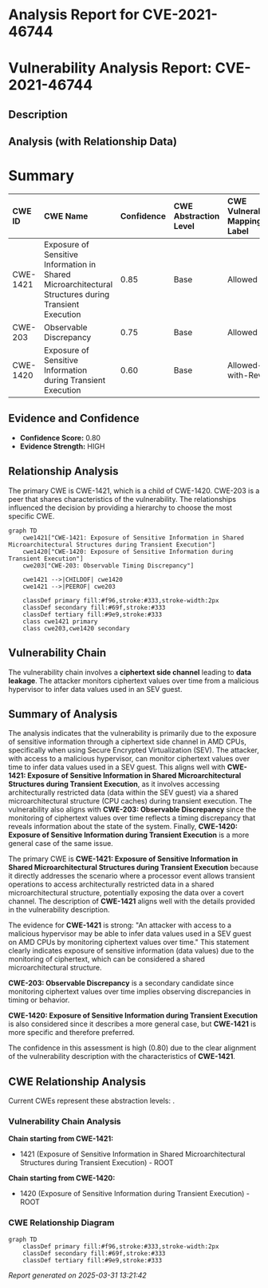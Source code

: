 # Analysis Report for CVE-2021-46744

# Vulnerability Analysis Report: CVE-2021-46744

## Description



## Analysis (with Relationship Data)

# Summary
| CWE ID    | CWE Name                                                                                                     | Confidence | CWE Abstraction Level | CWE Vulnerability Mapping Label | CWE-Vulnerability Mapping Notes |
| :-------- | :----------------------------------------------------------------------------------------------------------- | :--------- | :---------------------- | :------------------------------ | :------------------------------ |
| CWE-1421 | Exposure of Sensitive Information in Shared Microarchitectural Structures during Transient Execution | 0.85      | Base                     | Allowed                     | Primary CWE                   |
| CWE-203 | Observable Discrepancy                                                                                       | 0.75      | Base                     | Allowed                     | Secondary Candidate                 |
| CWE-1420 | Exposure of Sensitive Information during Transient Execution                                                 | 0.60      | Base                     | Allowed-with-Review                     | Secondary Candidate                 |

## Evidence and Confidence

*   **Confidence Score:** 0.80
*   **Evidence Strength:** HIGH

## Relationship Analysis
The primary CWE is CWE-1421, which is a child of CWE-1420. CWE-203 is a peer that shares characteristics of the vulnerability. The relationships influenced the decision by providing a hierarchy to choose the most specific CWE.

```mermaid
graph TD
    cwe1421["CWE-1421: Exposure of Sensitive Information in Shared Microarchitectural Structures during Transient Execution"]
    cwe1420["CWE-1420: Exposure of Sensitive Information during Transient Execution"]
    cwe203["CWE-203: Observable Timing Discrepancy"]

    cwe1421 -->|CHILDOF| cwe1420
    cwe1421 -->|PEEROF| cwe203

    classDef primary fill:#f96,stroke:#333,stroke-width:2px
    classDef secondary fill:#69f,stroke:#333
    classDef tertiary fill:#9e9,stroke:#333
    class cwe1421 primary
    class cwe203,cwe1420 secondary
```

## Vulnerability Chain
The vulnerability chain involves a **ciphertext side channel** leading to **data leakage**. The attacker monitors ciphertext values over time from a malicious hypervisor to infer data values used in an SEV guest.

## Summary of Analysis
The analysis indicates that the vulnerability is primarily due to the exposure of sensitive information through a ciphertext side channel in AMD CPUs, specifically when using Secure Encrypted Virtualization (SEV). The attacker, with access to a malicious hypervisor, can monitor ciphertext values over time to infer data values used in a SEV guest. This aligns well with **CWE-1421: Exposure of Sensitive Information in Shared Microarchitectural Structures during Transient Execution**, as it involves accessing architecturally restricted data (data within the SEV guest) via a shared microarchitectural structure (CPU caches) during transient execution. The vulnerability also aligns with **CWE-203: Observable Discrepancy** since the monitoring of ciphertext values over time reflects a timing discrepancy that reveals information about the state of the system. Finally, **CWE-1420: Exposure of Sensitive Information during Transient Execution** is a more general case of the same issue.

The primary CWE is **CWE-1421: Exposure of Sensitive Information in Shared Microarchitectural Structures during Transient Execution** because it directly addresses the scenario where a processor event allows transient operations to access architecturally restricted data in a shared microarchitectural structure, potentially exposing the data over a covert channel. The description of **CWE-1421** aligns well with the details provided in the vulnerability description.

The evidence for **CWE-1421** is strong: "An attacker with access to a malicious hypervisor may be able to infer data values used in a SEV guest on AMD CPUs by monitoring ciphertext values over time." This statement clearly indicates exposure of sensitive information (data values) due to the monitoring of ciphertext, which can be considered a shared microarchitectural structure.

**CWE-203: Observable Discrepancy** is a secondary candidate since monitoring ciphertext values over time implies observing discrepancies in timing or behavior.

**CWE-1420: Exposure of Sensitive Information during Transient Execution** is also considered since it describes a more general case, but **CWE-1421** is more specific and therefore preferred.

The confidence in this assessment is high (0.80) due to the clear alignment of the vulnerability description with the characteristics of **CWE-1421**.


## CWE Relationship Analysis

Current CWEs represent these abstraction levels: .


### Vulnerability Chain Analysis

**Chain starting from CWE-1421:**
- 1421 (Exposure of Sensitive Information in Shared Microarchitectural Structures during Transient Execution) - ROOT


**Chain starting from CWE-1420:**
- 1420 (Exposure of Sensitive Information during Transient Execution) - ROOT



### CWE Relationship Diagram

```mermaid
graph TD
    classDef primary fill:#f96,stroke:#333,stroke-width:2px
    classDef secondary fill:#69f,stroke:#333
    classDef tertiary fill:#9e9,stroke:#333
```



*Report generated on 2025-03-31 13:21:42*
